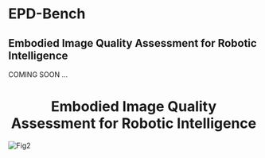 # EPD-Bench
## Embodied Image Quality Assessment for Robotic Intelligence

COMING SOON
...

# <center>Embodied Image Quality Assessment for Robotic Intelligence</center>

![Fig2](https://github.com/user-attachments/assets/9a530bfe-8968-4bd0-bce5-8544100bd7d9)

